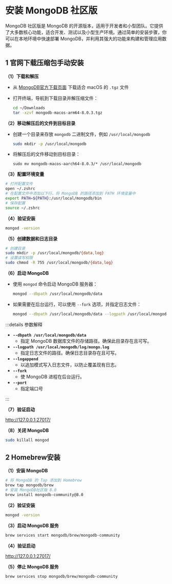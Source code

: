 # 安装 MongoDB 社区版

MongoDB 社区版是 MongoDB 的开源版本，适用于开发者和小型团队。它提供了大多数核心功能，适合开发、测试以及小型生产环境。通过简单的安装步骤，你可以在本地环境中快速部署 MongoDB，并利用其强大的功能来构建和管理应用数据。

## 1 官网下载压缩包手动安装
**（1）下载和解压**

- 从 [MongoDB官方下载页面](https://www.mongodb.com/try/download/community-edition) 下载适合 macOS 的 `.tgz` 文件

- 打开终端，导航到下载目录并解压缩文件：

  ```bash
  cd ~/Downloads
  tar -xzvf mongodb-macos-arm64-8.0.3.tgz
  ```

**（2）移动解压后的文件到目标目录**
- 创建一个目录来存放 `mongodb` 二进制文件，例如 `/usr/local/mongodb`
  ```bash
  sudo mkdir -p /usr/local/mongodb
  ```
- 将解压后的文件移动到目标目录：
  ```
  sudo mv mongodb-macos-aarch64-8.0.3/* /usr/local/mongodb
  ```

**（3）配置环境变量**
```bash
# 打开配置文件
open ~/.zshrc
# 在配置文件中添加以下行，将 MongoDB 的路径添加到 PATH 环境变量中
export PATH=${PATH}:/usr/local/mongodb/bin
# 保存配置
source ~/.zshrc
```
**（4）验证安装**
```bash
mongod -version
```
**（5）创建数据和日志目录**
```bash
# 创建目录
sudo mkdir -p /usr/local/mongodb/{data,log}
# 设置读写权限
sudo chmod -R 755 /usr/local/mongodb/{data,log}
```
**（6）启动 MongoDB**

- 使用 `mongod` 命令启动 MongoDB 服务器：

  ```bash
  mongod --dbpath /usr/local/mongodb/data
  ```

- 如果需要在后台运行，可以使用 `--fork` 选项，并指定日志文件：

  ```bash
  mongod --dbpath /usr/local/mongodb/data --logpath /usr/local/mongodb/log/mongo.log --logappend --fork
  ```

:::details 参数解释

- **`--dbpath /usr/local/mongodb/data`**
  - 指定 MongoDB 数据库文件的存储路径。确保此目录存在且可写。
- **`--logpath /usr/local/mongodb/log/mongo.log`**
  - 指定日志文件的路径。确保日志目录存在且可写。
- **`--logappend`**
  - 以追加模式写入日志文件，以防止覆盖现有日志。
- **`--fork`**
  - 使 MongoDB 进程在后台运行。
- **`--port`**
  - 指定端口号

:::

**（7）验证启动**

http://127.0.0.1:27017/

**（8）关闭 MongoDB** 

```bash
sudo killall mongod
```
## 2 Homebrew安装
**（1）安装 MongoDB**
```bash
# 将 MongoDB 的 Tap 添加到 Homebrew
brew tap mongodb/brew
# 安装 MongoDB社区版 8.0
brew install mongodb-community@8.0
```
**（2）验证安装**
```bash
mongod -version
```
**（3）启动 MongoDB 服务**
```bash
brew services start mongodb/brew/mongodb-community
```
**（4）验证启动**

http://127.0.0.1:27017/

**（5）停止 MongoDB 服务**

```bash
brew services stop mongodb/brew/mongodb-community
```
